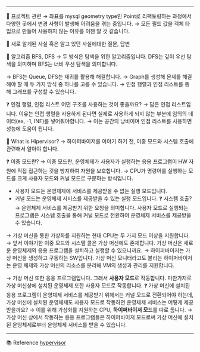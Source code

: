 
---

🍎 프로젝트 관련
→ 좌표를 mysql geometry type인 Point로 리팩토링하는 과정에서 다양한 곳에서 변경 사항이 발생해 어려움을 겪는 중입니다.
→ 모든 필드 값을 객체 타입으로 만들어 사용하지 않는 이유를 이젠 알 것 같습니다.

🍎 새로 알게된 사실 혹은 알고 있던 사실에대한 질문, 답변

🍏 알고리즘 BFS, DFS
→ 두 방식은 탐색을 위한 알고리즘입니다. DFS는 깊이 우선 탐색을 의미하며 BFS는 너비 우선 탐색을 의미합니다.

→ BFS는 Queue, DFS는 재귀를 활용해 해결합니다.
→ Graph를 생성해 문제를 해결해야 할 때 두 가지 방식 중 하나를 고를 수 있습니다.
→ 인접 행렬과 인접 리스트를 통해 그래프를 구성할 수 있습니다.

❓ 인접 행렬, 인접 리스트 어떤 구조를 사용하는 것이 좋을까요?
→ 답은 인접 리스트입니다. 이유는 인접 행렬을 사용하게 된다면 실제로 사용하게 되지 않는 부분에 임의의 데이터(ex, -1, INF)를 넣어줘야합니다.
→ 이는 공간의 낭비이며 인접 리스트를 사용하면 성능에 도움이 됩니다.

🍏 What is Hipervisor?
→ 하이퍼바이저를 이야기 하기 전, 이중 모드와 시스템 호출에 관련해서 알아야 합니다.

❓ 이중 모드란?
→ 이중 모드란, 운영체제가 사용자가 실행하는 응용 프로그램이 HW 자원에 직접 접근하는 것을 방지하여 자원을 보호합니다.
→ CPU가 명령어를 실행하는 모드를 크게 사용자 모드와 커널 모드로 구분하는 방식입니다.
  - 사용자 모드는 운영체제에 서비스를 제공받을 수 없는 실행 모드입니다.
  - 커널 모드는 운영체제 서비스를 제공받을 수 있는 실행 모드입니다.
❓ 시스템 호출?
→ 운영체제 서비스를 제공받기 위한 요청을 의미합니다. 사용자 모드로 실행되는 프로그램은 시스템 호출을 통해 커널 모드로 전환하여 운영체제 서비스를 제공받을 수 있습니다.

→ 가상 머신을 통한 가상화를 지원하는 현대 CPU는 두 가지 모드 이상을 지원합니다.
→ 앞서 이야기한 이중 모드와 시스템 콜은 가상 머신에도 존재합니다. 가상 머신은 새로운 운영체제와 응용 프로그램을 설치하고 실행할 수 있으니까요.
→ 하이퍼바이저는 가상 머신을 생성하고 구동하는 SW입니다. 가상 머신 모니터라고도 불리는 하이퍼바이저는 운영 체제와 가상 머신의 리소스를 분리해 VM의 생성과 관리를 지원합니다.

→ 가상 머신 또한 응용 프로그램입니다. 그래서 **사용자 모드**로 작동합니다. 마찬가지로 가상 머신상에 설치된 운영체제 또한 사용자 모드로 작동합니다.
❓ 가상 머신에 설치된 응용 프로그램이 운영체제 서비스를 제공받기 위해서는 커널 모드로 전환되어야 하는데, 가상 머신에 설치된 운영체제도 사용자 모드로 작동하면 운영체제 서비스는 어떻게 제공받을까요?
→ 이를 위해 가상화를 지원하는 CPU, **하이퍼바이저 모드**를 따로 둡니다.
→ 가상 머신 상에서 작동하는 응용 프로그램들은 하이퍼바이저 모드로써 가상 머신에 설치된 운영체제로부터 운영체제 서비스를 받을 수 있습니다.



---

📚 Reference
[hypervisor](https://www.redhat.com/ko/topics/virtualization/what-is-a-hypervisor)
